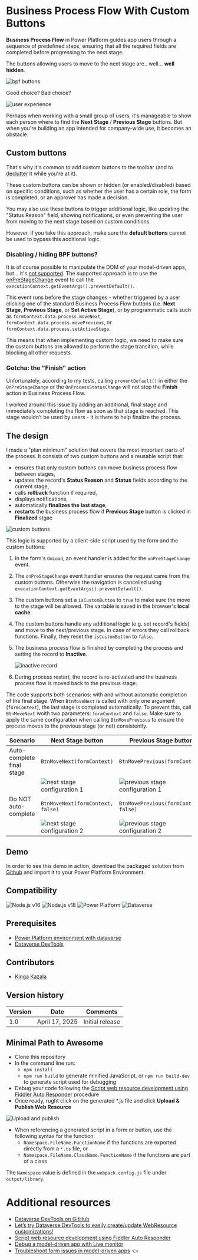 # Business Process Flow With Custom Buttons

**Business Process Flow** in Power Platform guides app users through a sequence of predefined steps, ensuring that all the required fields are completed before progressing to the next stage.

The buttons allowing users to move to the next stage are.. well... **well hidden**.

![bpf buttons](./assets/bpfbuttons.png)

Good choice? Bad choice?


![user experience](./assets/uivsux.png)

Perhaps when working with a small group of users, it's manageable to show each person where to find the **Next Stage** / **Previous Stage** buttons. But when you're building an app intended for company-wide use, it becomes an obstacle.

## Custom buttons

That's why it's common to add custom buttons to the toolbar (and to [declutter](https://www.xrmtoolbox.com/plugins/RibbonWorkbench2016/) it while you're at it).

These custom buttons can be shown or hidden (or enabled/disabled) based on specific conditions, such as whether the user has a certain role, the form is completed, or an approver has made a decision.

You may also use these buttons to trigger additional logic, like updating the "Status Reason" field, showing notifications, or even preventing the user from moving to the next stage based on custom conditions.

However, if you take this approach, make sure the **default buttons** cannot be used to bypass this additional logic.

### Disabling / hiding BPF buttons?

It is of course possible to manipulate the DOM of your model-driven apps, but... it's [not supported](https://learn.microsoft.com/en-us/power-apps/developer/model-driven-apps/clientapi/reference). The supported approach is to use the [onPreStageChange](https://learn.microsoft.com/en-us/power-apps/developer/model-driven-apps/clientapi/reference/events/onprestagechange) event to call the `executionContext.getEventArgs().preventDefault()`.

This event runs before the stage changes - whether triggered by a user clicking one of the standard Business Process Flow buttons (i.e. **Next Stage**, **Previous Stage**, or **Set Active Stage**), or by programmatic calls such as `formContext.data.process.moveNext`, `formContext.data.process.movePrevious`, or `formContext.data.process.setActiveStage`.

This means that when implementing custom logic, we need to make sure the custom buttons are allowed to perform the stage transition, while blocking all other requests.

### Gotcha: the "Finish" action

Unfortunately, according to my tests, calling `preventDefault()` in either the `OnPreStageChange` or the `OnProcessStatusChange` will not stop the **Finish** action in Business Process Flow.

I worked around this issue by adding an additional, final stage and immediately completing the flow as soon as that stage is reached.
This stage wouldn’t be used by users - it is there to help finalize the process.

## The design

I made a "plan minimum" solution that covers the most important parts of the process. It consists of two custom buttons and a reusable script that:

- ensures that only custom buttons can move business process flow between stages,
- updates the record's **Status Reason** and **Status** fields according to the current stage,
- calls **rollback** function if required,
- displays notifications,
- automatically **finalizes the last stage**,
- **restarts** the business process flow if **Previous Stage** button is clicked in **Finalized** stgae

![custom buttons](./assets/custombuttons.png)

This logic is supported by a client-side script used by the form and the custom buttons:

1. In the form's `OnLoad`, an event handler is added for the `onPreStageChange` event.
1. The `onPreStageChange` event handler ensures the request came from the custom buttons. Otherwise the navigation is cancelled using `executionContext.getEventArgs().preventDefault()`.
1. The custom buttons set a `isCustomButton` to `true` to make sure the move to the stage will be allowed. The variable is saved in the browser's **local cache**.
1. The custom buttons handle any additional logic (e.g. set record's fields) and move to the next/previous stage. In case of errors they call rollback functions. Finally, they reset the  `isCustomButton` to `false`.
1. The business process flow is finished by completing the process and setting the record to **Inactive**.

    ![inactive record](./assets/inactive.png)

1. During process restart, the record is re-activated and the business process flow is moved back to the previous stage.

The code supports both scenarios: with and without automatic completion of the final stage.
When `BtnMoveNext` is called with only one argument (`formContext`), the last stage is completed automatically. To prevent this, call `BtnMoveNext` woith two parameters: `formContext` and `false`.
Make sure to apply the same configuration when calling `BtnMovePrevious` to ensure the process moves to the previous stage (or not) consistently.

| Scenario | **Next Stage** button | **Previous Stage** button |
|----------|---------------|-------------------|
| Auto-complete final stage| `BtnMoveNext(formContext)` | `BtnMovePrevious(formContext)`|
|          | ![next stage configuration 1](./assets/callMoveNext1.png)| ![previous stage configuration 1](./assets/callMovePrev1.png)|
| Do NOT auto-complete| `BtnMoveNext(formContext, false)`|  `BtnMovePrevious(formContext, false)`|
|| ![next stage configuration 2](./assets/callMoveNext2.png)|![previous stage configuration 2](./assets/callMovePrev2.png)|


## Demo

In order to see this demo in action, download the  packaged solution from [Github](https://github.com/kkazala/Business-Process-Flow-With-Custom-Buttons/releases) and import it to your Power Platform Environment.

## Compatibility

![Node.js v16](https://img.shields.io/badge/Node.js-v16-green.svg) ![Node.js v18](https://img.shields.io/badge/Node.js-v18-green.svg)
![Power Platform](https://img.shields.io/badge/Power%20Platform-742774.svg) ![Dataverse](https://img.shields.io/badge/Dataverse-0e6a3e.svg)

## Prerequisites

- [Power Platform environment with dataverse](https://www.microsoft.com/en-us/power-platform/products/power-apps/free?msockid=138ec16535a7669d319bd0e9345667f0)
- [Dataverse DevTools](https://marketplace.visualstudio.com/items?itemName=danish-naglekar.dataverse-devtools)

## Contributors

-   [Kinga Kazala](https://github.com/kkazala)

## Version history

| Version | Date            | Comments        |
| ------- | --------------- | --------------- |
| 1.0     | April 17, 2025  | Initial release |

## Minimal Path to Awesome

-   Clone this repository
-   In the command line run:
    -   `npm install`
    -   `npm run build` to generate minified JavaScript, or `npm run build-dev` to generate script used for debugging
- Debug your code following the [Script web resource development using Fiddler Auto Responder](https://learn.microsoft.com/en-us/power-apps/developer/model-driven-apps/streamline-javascript-development-fiddler-autoresponder) procedure
- Once ready, rught click on the generated *.js file and click **Upload & Publish Web Resource**

![Upload and publish](./assets/upload.png)

- When referencing a generated script in a form or button, use the following syntax for the function:
    - `Namespace.FileName.FunctionName` if the functions are exported directly from a `*.ts` file, or
    - `Namespace.FileName.ClassName.FunctionName` if the functions are part of a class

The `Namespace` value is defined in the `webpack.config.js` file under `output/library`.

# Additional resources

- [Dataverse DevTools on GitHub](https://github.com/Power-Maverick/DataverseDevTools-VSCode)
- [Let’s try Dataverse DevTools to easily create/update WebResource customizations!](https://temmyraharjo.wordpress.com/2022/09/24/lets-try-dataverse-devtools-to-easily-create-update-webresource-customizations/)
- [Script web resource development using Fiddler Auto Responder](https://learn.microsoft.com/en-us/power-apps/developer/model-driven-apps/streamline-javascript-development-fiddler-autoresponder)
- [Debug a model-driven app with Live monitor](https://learn.microsoft.com/en-us/power-apps/maker/monitor-modelapps)
- [Troubleshoot form issues in model-driven apps](https://learn.microsoft.com/en-us/power-apps/developer/model-driven-apps/troubleshoot-forms) 👈